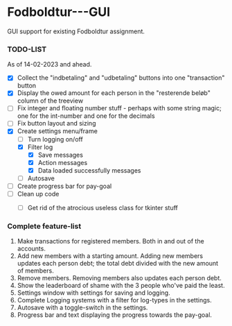 # Fodboldtur---GUI
GUI support for existing Fodboldtur assignment.


### TODO-LIST
As of 14-02-2023 and ahead.

- [x] Collect the "indbetaling" and "udbetaling" buttons into one "transaction" button
- [x] Display the owed amount for each person in the "resterende beløb" column of the treeview
- [ ] Fix integer and floating number stuff - perhaps with some string magic; one for the int-number and one for the decimals
- [ ] Fix button layout and sizing
- [x] Create settings menu/frame
  - [ ] Turn logging on/off
  - [x] Filter log
    - [x] Save messages
    - [x] Action messages
    - [x] Data loaded successfully messages
  - [ ] Autosave
- [ ] Create progress bar for pay-goal
- [ ] Clean up code
  - [ ] Get rid of the atrocious useless class for tkinter stuff


### Complete feature-list
1. Make transactions for registered members. Both in and out of the accounts.
2. Add new members with a starting amount. Adding new members updates each person debt; the total debt divided with the new amount of members.
3. Remove members. Removing members also updates each person debt.
4. Show the leaderboard of shame with the 3 people who've paid the least.
5. Settings window with settings for saving and logging. 
6. Complete Logging systems with a filter for log-types in the settings.
7. Autosave with a toggle-switch in the settings.
8. Progress bar and text displaying the progress towards the pay-goal.